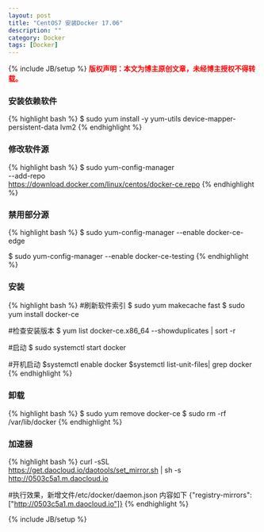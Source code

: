 ```yaml
---
layout: post
title: "CentOS7 安装Docker 17.06"
description: ""
category: Docker 
tags: [Docker]
---
```

{% include JB/setup %}
**<font color="red">版权声明：本文为博主原创文章，未经博主授权不得转载。</font>**

### 安装依赖软件
{% highlight bash %}
$ sudo yum install -y yum-utils device-mapper-persistent-data lvm2
{% endhighlight %}

### 修改软件源
{% highlight bash %}
$ sudo yum-config-manager \
    --add-repo \
    https://download.docker.com/linux/centos/docker-ce.repo
{% endhighlight %}

### 禁用部分源
{% highlight bash %}
$ sudo yum-config-manager --enable docker-ce-edge

$ sudo yum-config-manager --enable docker-ce-testing
{% endhighlight %}

### 安装
{% highlight bash %}
#刷新软件索引
$ sudo yum makecache fast
$ sudo yum install docker-ce

#检查安装版本
$ yum list docker-ce.x86_64  --showduplicates | sort -r

#启动
$ sudo systemctl start docker

#开机启动
$systemctl enable docker
$systemctl list-unit-files| grep docker
{% endhighlight %}

### 卸载
{% highlight bash %}
$ sudo yum remove docker-ce
$ sudo rm -rf /var/lib/docker
{% endhighlight %}

### 加速器
{% highlight bash %}
curl -sSL https://get.daocloud.io/daotools/set_mirror.sh | sh -s http://0503c5a1.m.daocloud.io

#执行效果，新增文件/etc/docker/daemon.json 内容如下
{"registry-mirrors": ["http://0503c5a1.m.daocloud.io"]}
{% endhighlight %}


{% include JB/setup %}


